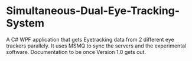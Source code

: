 # Simultaneous-Dual-Eye-Tracking-System
A C# WPF application that gets Eyetracking data  from 2 different eye trackers parallely. It uses MSMQ to sync the servers and the experimental software.
Documentation to be once Version 1.0 gets out.
